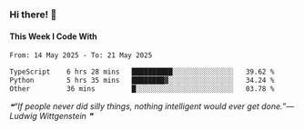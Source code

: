 ### Hi there! 👋

#### This Week I Code With
<!--START_SECTION:waka-->

```txt
From: 14 May 2025 - To: 21 May 2025

TypeScript    6 hrs 28 mins   ██████████░░░░░░░░░░░░░░░   39.62 %
Python        5 hrs 35 mins   ████████▓░░░░░░░░░░░░░░░░   34.24 %
Other         36 mins         █░░░░░░░░░░░░░░░░░░░░░░░░   03.78 %
```

<!--END_SECTION:waka-->

<!--STARTS_HERE_QUOTE_README-->
<i>❝“If people never did silly things, nothing intelligent would ever get done.”— Ludwig Wittgenstein   ❞</i>
<!--ENDS_HERE_QUOTE_README-->
